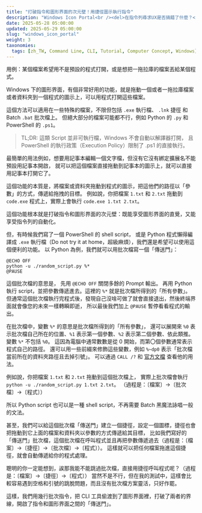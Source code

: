 ```yaml
---
title: "打破指令和圖形界面的次元壁！用捷徑圖示執行指令"
description: "Windows Icon Portal<br /><del>在指令列尋求UX是否搞錯了什麼？</del>"
date: 2025-05-28 05:00:00
updated: 2025-05-29 05:00:00
slug: "windows_icon_portal"
weight: 3
taxonomies:
  tags: [zh_TW, Command Line, CLI, Tutorial, Computer Concept, Windows]
---
```


用例：某個檔案希望用不是預設的程式打開，或是想把一拖拉庫的檔案丟給某個程式。

Windows 下的圖形界面，有個非常好用的功能，就是拖動一個或者一拖拉庫檔案或者資料夾到一個程式的圖示上，可以用程式打開這些檔案。

這個方法可以適用在一些特殊的檔案，不限但包括 `.exe` 執行檔、 `.lnk` 捷徑 和 Batch `.bat` 批次檔上。
但絕大部分的檔案可能都不行，例如 Python 的 `.py` 和 PowerShell 的 `.ps1`。

> TL;DR: 這類 Script 並非可執行檔，Windows 不會自動以解譯器打開，
且 PowerShell 的執行政策（Execution Policy）限制了 .ps1 的直接執行。

最簡單的用法例如，想要用記事本編輯一個文字檔，但沒有它沒有綁定擴展名不能預設用記事本開啟，
就可以把這個檔案直接拖動到記事本的圖示上，就可以直接用記事本打開它了。

這個功能的本質是，將檔案或資料夾拖動到程式的圖示，把這他們的路徑以「參數」的方式，傳遞給拖拽的目標。
例如說，你把檔案 `1.txt` 和 `2.txt` 拖動到 `code.exe` 程式上，實際上會執行 `code.exe 1.txt 2.txt`。

這個功能根本就是打破指令和圖形界面的次元壁：既能享受圖形界面的直覺，又能享受指令列的自動化。

但，有時候我們寫了一個 PowerShell 的 shell script，
或是 Python 程式懶得編譯成 `.exe` 執行檔（Do not try it at home，超級麻煩），我們還是希望可以使用這個便利的功能。
以 Python 為例，我們就可以用批次檔寫一個「傳送門」：

```batch
@ECHO OFF
python -u ./random_script.py %*
@PAUSE
```

這個批次檔的意思是，
先用 `@ECHO OFF` 關閉多餘的 Prompt 輸出。
再用 Python 執行 script，並把參數傳遞進去。這裡的 `%*` 就是批次檔所得到的「所有參數」。
但通常這個批次檔執行完程式後，發現自己沒啥可做了就會直接退出，然後終端界面就會像您的未來一樣轉瞬即逝，
所以最後我們加上 `@PAUSE` 暫停看看程式的輸出。

在批次檔中，變數 `%*` 的意思是批次檔所得到的「所有參數」，
還可以展開來 `%0` 表示批次檔自己所在的位置、`%1` 表示第一個參數、`%2` 表示第二個參數、依此類推。
變數 `%*` 不包括 `%0`。
這因為電腦中通常數數是從 0 開始，而第〇個參數通常表示程式自己的路徑。
還可以用一些前綴來修飾這些變數，例如 `%~dp0` 表示「批次檔當前所在的資料夾路徑且去掉引號」。
可以通過 `CALL /?` 和 [官方文檔][commands/call] 查看他的用法。

[commands/call]: https://learn.microsoft.com/en-us/windows-server/administration/windows-commands/call

例如說，你把檔案 `1.txt` 和 `2.txt` 拖動到這個批次檔上，
實際上批次檔會執行 `python -u ./random_script.py 1.txt 2.txt`。
（過程是：〔檔案〕->〔批次檔〕->〔程式〕）

所以 Python script 也可以是一種 shell script，不再需要 Batch 黑魔法詠唱一般的文法。

甚至，我們可以給這個批次檔「傳送門」建立一個捷徑，設定一個圖標，捷徑也會把拖動到它上面的檔案和資料夾以參數的方式傳遞給其目標，
比如我們寫好的「傳送門」批次檔，這個批次檔在呼叫程式並且再把參數傳遞過去（過程是：〔檔案〕->〔捷徑〕->〔批次檔〕->〔程式〕）。
這樣就可以把任何檔案拖進這個捷徑，就會自動傳遞給你的程式處理。

聰明的你一定能想到，誒那我能不能跳過批次檔，直接用捷徑呼叫程式呢？（過程是：〔檔案〕->〔捷徑〕->〔程式〕）
當然不是不行，但在我的測試中，這樣會比較容易遇到空格和引號的跳脫問題，而且沒有批次檔方案靈活，只好作罷。

這樣，我們用幾行批次指令，把 CLI 工具偷渡到了圖形界面裡，打破了兩者的界線，開啟了指令和圖形界面之間的「傳送門」。
